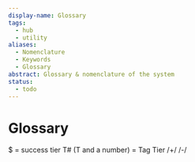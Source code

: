 ```yaml
---
display-name: Glossary
tags:
  - hub
  - utility
aliases:
  - Nomenclature
  - Keywords
  - Glossary
abstract: Glossary & nomenclature of the system
status:
  - todo
---
```

# Glossary
$ = success tier
T# (T and a number) = Tag Tier
/+/ /-/ 